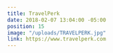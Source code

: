 ```yaml
---
title: TravelPerk
date: 2018-02-07 13:04:00 -05:00
position: 15
image: "/uploads/TRAVELPERK.jpg"
link: https://www.travelperk.com
---
```


